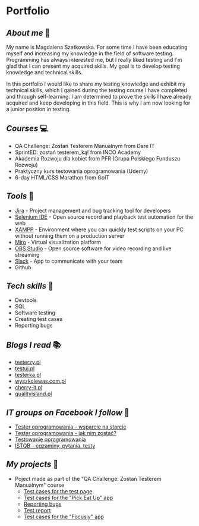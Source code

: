 # Portfolio

## _**About me**_ :raising_hand:

My name is Magdalena Szatkowska. For some time I have been educating myself and increasing my knowledge in the field of software testing. Programming has always interested me, but I really liked testing and I'm glad that I can present my acquired skills. My goal is to develop testing knowledge and technical skills.

In this portfolio I would like to share my testing knowledge and exhibit my technical skills, which I gained during the testing course I have completed and through self-learning. I am determined to prove the skills I have already acquired and keep developing in this field. This is why I am now looking for a junior position in testing.

## _**Courses**_ :computer:
* QA Challenge: Zostań Testerem Manualnym from Dare IT
* SprintED: zostań testerem_ką! from INCO Academy
* Akademia Rozwoju dla kobiet from PFR (Grupa Polskiego Funduszu Rozwoju)
* Praktyczny kurs testowania oprogramowania (Udemy)
* 6-day HTML/CSS Marathon from GoIT

## _**Tools**_ :hammer:
* [Jira](https://www.atlassian.com/pl/software/jira) - Project management and bug tracking tool for developers
* [Selenium IDE](https://www.selenium.dev/selenium-ide/) - Open source record and playback test automation for the web
* [XAMPP](https://www.apachefriends.org/pl/index.html) - Environment where you can quickly test scripts on your PC without running them on a production server
* [Miro](https://miro.com/pl/) - Virtual visualization platform
* [OBS Studio](https://obsproject.com/) - Open source software for video recording and live streaming
* [Slack](https://slack.com/) - App to communicate with your team
* Github

## _**Tech skills**_ :electric_plug:
* Devtools
* SQL
* Software testing
* Creating test cases
* Reporting bugs

## _**Blogs I read**_ :books:
* [testerzy.pl](https://testerzy.pl/)
* [testuj.pl](https://testuj.pl/blog/)
* [testerka.pl](https://testerka.pl/)
* [wyszkolewas.com.pl](https://www.wyszkolewas.com.pl/blog/)
* [cherry-it.pl](http://cherry-it.pl/)
* [qualityisland.pl](https://qualityisland.pl/blog/)

## _**IT groups on Facebook I follow**_ :eyes:
* [Tester oprogramowania - wsparcie na starcie](https://www.facebook.com/groups/testeroprogramowania)
* [Tester oprogramowania - jak nim zostać?](https://www.facebook.com/groups/jakzostactesterem)
* [Testowanie oprogramowania](https://www.facebook.com/groups/TestowanieOprogramowania)
* [ISTQB - egzaminy, pytania, testy](https://www.facebook.com/groups/194288250951242)

## _**My projects**_ :pushpin:
* Poject made as part of the "QA Challenge: Zostań Testerem Manualnym" course
  * [Test cases for the test page](https://docs.google.com/document/d/1Ew3WCGkK52X4O8Q4Zw2aGHrdqhJxvb8bIOtCINYRefU/edit?usp=share_link)
  * [Test cases for the "Pick Eat Up" app](https://docs.google.com/document/d/1F0SsL56qSDqwhe6dDyrb8qbnxSuvSQJPIIOTEE8LO_k/edit?usp=share_link)
  * [Reporting bugs](https://docs.google.com/document/d/13DG-gMUyzZdD5VKnJMifGyB24nWvbXdLTLegalrgQqA/edit?usp=share_link)
  * [Test report](https://docs.google.com/document/d/1tuYiqVfw2PuA2bivXCv-o66wrgU4MW7A20bNwLsPCo4/edit?usp=share_link)
  * [Test cases for the "Focusly" app](https://docs.google.com/document/d/1dZ4DXeBr2F1VGq5zSH0PN6kD84r7dj_oG-3JA5Cwxk8/edit?usp=share_link)
